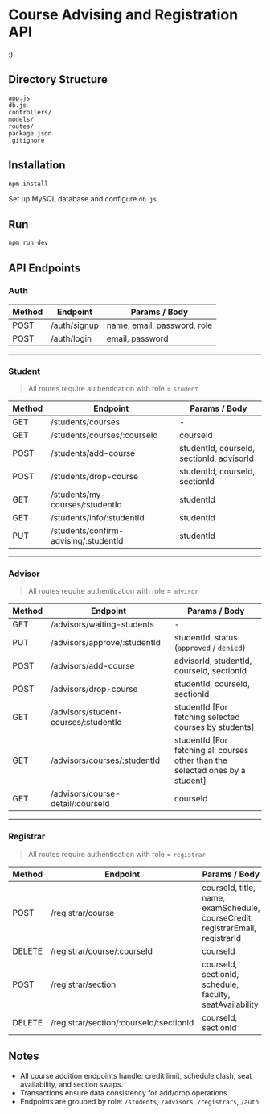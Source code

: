 # Course Advising and Registration API
:)
## Directory Structure
```
app.js
db.js
controllers/
models/
routes/
package.json
.gitignore

````

## Installation
```bash
npm install
````

Set up MySQL database and configure `db.js`.

## Run

```bash
npm run dev
```

## API Endpoints

### Auth

| Method | Endpoint | Params / Body                  |
| ------ | -------- | ------------------------------ |
| POST   | /auth/signup | name, email, password, role |
| POST   | /auth/login  | email, password             |

---

### Student

> All routes require authentication with role = `student`

| Method | Endpoint                                  | Params / Body                                   |
| ------ | ----------------------------------------- | ----------------------------------------------- |
| GET    | /students/courses                         | -                                               |
| GET    | /students/courses/:courseId               | courseId                                        |
| POST   | /students/add-course                      | studentId, courseId, sectionId, advisorId       |
| POST   | /students/drop-course                     | studentId, courseId, sectionId                  |
| GET    | /students/my-courses/:studentId           | studentId                                       |
| GET    | /students/info/:studentId                 | studentId                                       |
| PUT    | /students/confirm-advising/:studentId     | studentId                                       |

---

### Advisor

> All routes require authentication with role = `advisor`

| Method | Endpoint                         | Params / Body                                                                           |
| ------ | -------------------------------- | ----------------------------------------------------------------------------------------|
| GET    | /advisors/waiting-students       | -                                                                                       |
| PUT    | /advisors/approve/:studentId     | studentId, status (`approved` / `denied`)                                               |
| POST   | /advisors/add-course             | advisorId, studentId, courseId, sectionId                                               |
| POST   | /advisors/drop-course            | studentId, courseId, sectionId                                                          |
| GET    | /advisors/student-courses/:studentId | studentId     [For fetching selected courses by students]                           |
| GET    | /advisors/courses/:studentId    | studentId          [For fetching all courses other than the selected ones by a student]  | 
| GET    | /advisors/course-detail/:courseId | courseId                                                                               | 

---

### Registrar

> All routes require authentication with role = `registrar`

| Method | Endpoint                                  | Params / Body                                                    |
| ------ | ----------------------------------------- | ---------------------------------------------------------------- |
| POST   | /registrar/course                         | courseId, title, name, examSchedule, courseCredit, registrarEmail, registrarId |
| DELETE | /registrar/course/:courseId               | courseId                                                         |
| POST   | /registrar/section                        | courseId, sectionId, schedule, faculty, seatAvailability         |
| DELETE | /registrar/section/:courseId/:sectionId   | courseId, sectionId                                              |


## Notes

* All course addition endpoints handle: credit limit, schedule clash, seat availability, and section swaps.
* Transactions ensure data consistency for add/drop operations.
* Endpoints are grouped by role: `/students`, `/advisors`, `/registrars`, `/auth`.

